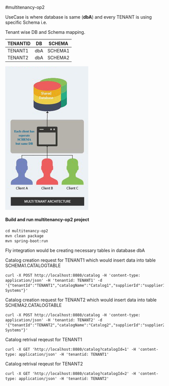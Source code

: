 #multitenancy-op2

UseCase is where database is same (**dbA**) and every TENANT is  using specific Schema i.e.

Tenant wise DB and Schema mapping.

|TENANTID |   DB | SCHEMA|
|---------|------|-------|
|TENANT1  |dbA   |SCHEMA1|
|TENANT2  |dbA   |SCHEMA2|

![](op2.png)

#### Build and run multitenancy-op2 project
```
cd multitenancy-op2
mvn clean package
mvn spring-boot:run
```

Fly integration would be creating necessary tables in database dbA

Catalog creation request for TENANT1 which would insert data into table SCHEMA1.CATALOGTABLE
```
curl -X POST http://localhost:8080/catalog -H 'content-type: application/json' -H 'tenantid: TENANT1' -d '{"tenantId":"TENANT1","catalogName":"Catalog1","supplierId":"supplier1","source":"X-Systems"}'
```

Catalog creation request for TENANT2 which would insert data into table SCHEMA2.CATALOGTABLE

```
curl -X POST http://localhost:8080/catalog -H 'content-type: application/json' -H 'tenantid: TENANT2' -d '{"tenantId":"TENANT2","catalogName":"Catalog2","supplierId":"supplier2","source":"Y-Systems"}'
```

Catalog retrival reqeust for TENANT1
```
curl -X GET 'http://localhost:8080/catalog?catalogId=1' -H 'content-type: application/json' -H 'tenantid: TENANT1'
```

Catalog retrival reqeust for TENANT2
```
curl -X GET 'http://localhost:8080/catalog?catalogId=2' -H 'content-type: application/json' -H 'tenantid: TENANT2'
```